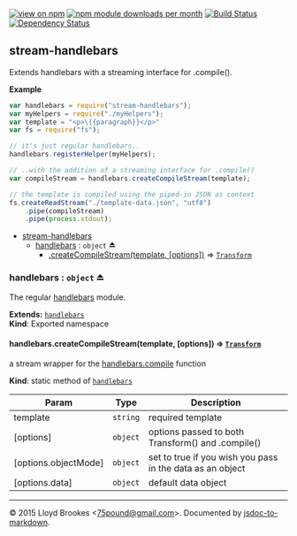 [![view on npm](http://img.shields.io/npm/v/stream-handlebars.svg)](https://www.npmjs.org/package/stream-handlebars)
[![npm module downloads per month](http://img.shields.io/npm/dm/stream-handlebars.svg)](https://www.npmjs.org/package/stream-handlebars)
[![Build Status](https://travis-ci.org/75lb/stream-handlebars.svg?branch=master)](https://travis-ci.org/75lb/stream-handlebars)
[![Dependency Status](https://david-dm.org/75lb/stream-handlebars.svg)](https://david-dm.org/75lb/stream-handlebars)

<a name="module_stream-handlebars"></a>
## stream-handlebars
Extends handlebars with a streaming interface for .compile().

**Example**  
```js
var handlebars = require("stream-handlebars");
var myHelpers = require("./myHelpers");
var template = "<p>\{{paragraph}}</p>"
var fs = require("fs");

// it's just regular handlebars..
handlebars.registerHelper(myHelpers);

// ..with the addition of a streaming interface for .compile()
var compileStream = handlebars.createCompileStream(template);

// the template is compiled using the piped-in JSON as context
fs.createReadStream("./template-data.json", "utf8")
    .pipe(compileStream)
    .pipe(process.stdout);
```

* [stream-handlebars](#module_stream-handlebars)
  * [handlebars](#exp_module_stream-handlebars--handlebars) : <code>object</code> ⏏
    * [.createCompileStream(template, [options])](#module_stream-handlebars--handlebars.createCompileStream) ⇒ <code>[Transform](https://nodejs.org/api/stream.html#stream_class_stream_transform)</code>

<a name="exp_module_stream-handlebars--handlebars"></a>
### handlebars : <code>object</code> ⏏
The regular [handlebars](http://handlebarsjs.com) module.

**Extends:** <code>[handlebars](http://handlebarsjs.com)</code>  
**Kind**: Exported namespace  
<a name="module_stream-handlebars--handlebars.createCompileStream"></a>
#### handlebars.createCompileStream(template, [options]) ⇒ <code>[Transform](https://nodejs.org/api/stream.html#stream_class_stream_transform)</code>
a stream wrapper for the [handlebars.compile](http://handlebarsjs.com/reference.html) function

**Kind**: static method of <code>[handlebars](#exp_module_stream-handlebars--handlebars)</code>  

| Param | Type | Description |
| --- | --- | --- |
| template | <code>string</code> | required template |
| [options] | <code>object</code> | options passed to both Transform() and .compile() |
| [options.objectMode] | <code>object</code> | set to true if you wish you pass in the data as an object |
| [options.data] | <code>object</code> | default data object |


* * *

&copy; 2015 Lloyd Brookes \<75pound@gmail.com\>. Documented by [jsdoc-to-markdown](https://github.com/75lb/jsdoc-to-markdown).
